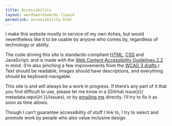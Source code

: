 ```yaml
---
title: Accessibility
layout: wordswordswords.liquid
permalink: accessibility.html
---
```


I make this website mostly in service of my own itches, but would nevertheless like it to be usable by anyone who comes by, regardless of technology or ability.

The code driving this site is standards-compliant [<abbr>HTML</abbr>](https://html.spec.whatwg.org), [<abbr>CSS</abbr>](https://www.w3.org/Style/CSS) and JavaScript; and is made with the [Web Content Accessibility Guidelines 2.2](https://www.w3.org/TR/WCAG22) in mind. (I’m also pinching a few improvements from the [<abbr>WCAG 3</abbr> drafts](https://www.w3.org/TR/wcag3).) Text should be readable, images should have descriptions, and everything should be keyboard-navigable.

This site is and will always be a work in progress. If there’s any part of it that you find difficult to use, please let me know in a [GitHub issue]({{ metadata.repoUrl }}/issues), or by <a href="&#109;&#97;&#73;&#108;&#116;&#111;&#58;{{ metadata.email }}">emailing me</a> directly. I’ll try to fix it as soon as time allows.

Though I can’t guarantee accessibility of stuff I link to, I try to select and promote work by people who also value inclusive design.
